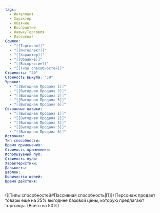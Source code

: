 ```yaml
---
tags:
  - Интеллект
  - Характер
  - Обаяние
  - Восприятие
  - Навык/Торговля
  - Пассивная
Ссылки:
  - "[[Торговля]]"
  - "[[Интеллект]]"
  - "[[Характер]]"
  - "[[Обаяние]]"
  - "[[Восприятие]]"
  - "[[Типы способностей]]"
Стоимость: "20"
Стоимость выкупа: "50"
Уровни:
  - "[[Выгодная Продажа 1]]"
  - "[[Выгодная Продажа 2]]"
  - "[[Выгодная Продажа 3]]"
  - "[[Выгодная Продажа 5]]"
  - "[[Выгодная Продажа 6]]"
Связанные навыки:
  - "[[Выгодная Продажа 1]]"
  - "[[Выгодная Продажа 2]]"
  - "[[Выгодная Продажа 3]]"
  - "[[Выгодная Продажа 5]]"
  - "[[Выгодная Продажа 6]]"
Источник:
Тип способности:
Время применения:
Стоимость применения:
Используемый пул:
Стоимость пула:
Характеристики:
Дальность:
Шаблон:
Количество целей:
Время действия:
---
```

([[Типы способностей#Пассивная способность|П]]) Персонаж продает товары еще на 25% выгоднее базовой цены, которую предлагают торговцы. (Всего на 50%)